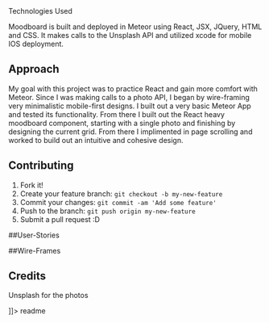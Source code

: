 <snippet>
  <content><![CDATA[
# ${1:Moodboard}
A one page, mobile-friendly app used to spark inspiration through the generation of moodboards based on user input.

## Technologies Used
Moodboard is built and deployed in Meteor using React, JSX, JQuery, HTML and CSS.  It makes calls to the Unsplash API and utilized xcode for mobile IOS deployment.

## Approach 
My goal with this project was to practice React and gain more comfort with Meteor.  Since I was making calls to a photo API, I began by wire-framing very minimalistic mobile-first designs.  I built out a very basic Meteor App and tested its functionality.  From there I built out the React heavy moodboard component, starting with a single photo and finishing by designing the current grid.  From there I implimented in page scrolling and worked to build out an intuitive and cohesive design.

## Contributing
1. Fork it!
2. Create your feature branch: `git checkout -b my-new-feature`
3. Commit your changes: `git commit -am 'Add some feature'`
4. Push to the branch: `git push origin my-new-feature`
5. Submit a pull request :D

##User-Stories

##Wire-Frames


## Credits
Unsplash for the photos


]]></content>
  <tabTrigger>readme</tabTrigger>
</snippet>